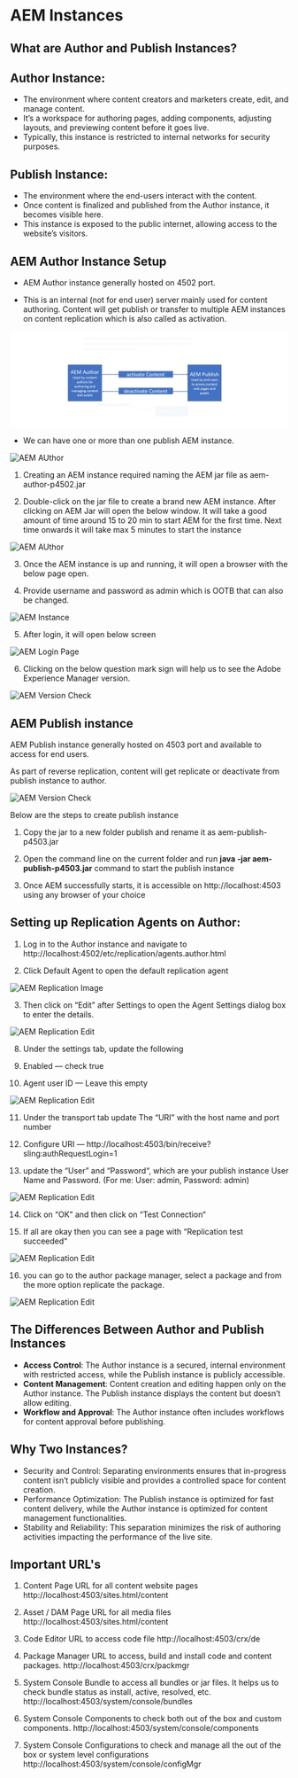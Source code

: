 # AEM Instances

## What are Author and Publish Instances?
## Author Instance:
* The environment where content creators and marketers create, edit, and manage content.
* It’s a workspace for authoring pages, adding components, adjusting layouts, and previewing content before it goes live.
* Typically, this instance is restricted to internal networks for security purposes.
## Publish Instance:
* The environment where the end-users interact with the content.
* Once content is finalized and published from the Author instance, it becomes visible here.
* This instance is exposed to the public internet, allowing access to the website’s visitors.

## AEM Author Instance Setup

* AEM Author instance generally hosted on 4502 port. 

* This is an internal (not for end user) server mainly used for content authoring. Content will get publish or transfer to multiple AEM instances on content replication which is also called as activation.

![AEM AUthor](https://github.com/DeveloperResource-NaveenR/AEM/blob/main/Images/author.png)

* We can have one or more than one publish AEM instance.

![AEM AUthor](https://github.com/DeveloperResource-NaveenR/AEM/blob/Images/Multiple%20Publish%20Instance.webp)

1. Creating an AEM instance required naming the AEM jar file as aem-author-p4502.jar

2. Double-click on the jar file to create a brand new AEM instance. After clicking on AEM Jar will open the below window. It will take a good amount of time around 15 to 20 min to start AEM for the first time. Next time onwards it will take max 5 minutes to start the instance

![AEM AUthor](https://github.com/DeveloperResource-NaveenR/AEM/blob/Images/start.PNG)

3. Once the AEM instance is up and running, it will open a browser with the below page open.

4. Provide username and password as admin which is OOTB that can also be changed.

![AEM Instance](https://github.com/DeveloperResource-NaveenR/AEM/blob/Images/start%202.PNG)

5. After login, it will open below screen

![AEM Login Page](https://github.com/DeveloperResource-NaveenR/AEM/blob/Images/login.png)

6. Clicking on the below question mark sign will help us to see the Adobe Experience Manager version.

![AEM Version Check](https://github.com/DeveloperResource-NaveenR/AEM/blob/Images/version.png)


## AEM Publish instance

AEM Publish instance generally hosted on 4503 port and available to access for end users.


As part of reverse replication, content will get replicate or deactivate from publish instance to author.

![AEM Version Check](https://github.com/DeveloperResource-NaveenR/AEM/blob/Images/AEM%20Publish.webp)

Below are the steps to create publish instance

1. Copy the jar to a new folder publish and rename it as aem-publish-p4503.jar

2. Open the command line on the current folder and run **java -jar aem-publish-p4503.jar** command to start the publish instance

3. Once AEM successfully starts, it is accessible on http://localhost:4503 using any browser of your choice

## Setting up Replication Agents on Author:

1. Log in to the Author instance and navigate to http://localhost:4502/etc/replication/agents.author.html

2. Click Default Agent to open the default replication agent

![AEM Replication Image](https://github.com/DeveloperResource-NaveenR/AEM/blob/Images/Replication%20Image/replication%20Image%20Author.png)


3. Then click on “Edit” after Settings to open the Agent Settings dialog box to enter the details.

![AEM Replication Edit](https://github.com/DeveloperResource-NaveenR/AEM/blob/Images/Replication%20Image/replication%203.png)

8. Under the settings tab, update the following

9. Enabled — check true

10. Agent user ID — Leave this empty

![AEM Replication Edit](https://github.com/DeveloperResource-NaveenR/AEM/blob/Images/Replication%20Image/replication%204.png)

11. Under the transport tab  update The “URI” with the host name and port number 

12. Configure URI — http://localhost:4503/bin/receive?sling:authRequestLogin=1

13. update the “User” and “Password“, which are your publish instance User Name and Password. (For me: User: admin, Password: admin)

![AEM Replication Edit](https://github.com/DeveloperResource-NaveenR/AEM/blob/Images/Replication%20Image/replication%205.png)


14. Click on “OK” and then click on “Test Connection“

15. If all are okay then you can see a page with “Replication test succeeded“

![AEM Replication Edit](https://github.com/DeveloperResource-NaveenR/AEM/blob/Images/Replication%20Image/replication%206.png)

16. you can go to the author package manager, select a package and from the more option replicate the package.

![AEM Replication Edit](https://github.com/DeveloperResource-NaveenR/AEM/blob/Images/Replication%20Image/replicate2.png)




## The Differences Between Author and Publish Instances
* **Access Control**: The Author instance is a secured, internal environment with restricted access, while the Publish instance is publicly accessible.
* **Content Management**: Content creation and editing happen only on the Author instance. The Publish instance displays the content but doesn’t allow editing.
* **Workflow and Approval**: The Author instance often includes workflows for content approval before publishing.

## Why Two Instances?
* Security and Control: Separating environments ensures that in-progress content isn’t publicly visible and provides a controlled space for content creation.
* Performance Optimization: The Publish instance is optimized for fast content delivery, while the Author instance is optimized for content management functionalities.
* Stability and Reliability: This separation minimizes the risk of authoring activities impacting the performance of the live site.


## Important URL's

1. Content Page URL for all content website pages http://localhost:4503/sites.html/content 

2. Asset / DAM Page URL for all media files http://localhost:4503/sites.html/content

3. Code Editor URL to access code file http://localhost:4503/crx/de

4. Package Manager URL to access, build and install code and content packages. http://localhost:4503/crx/packmgr

5. System Console Bundle to access all bundles or jar files. It helps us to check bundle status as install, active, resolved, etc.  http://localhost:4503/system/console/bundles
 
6. System Console Components to check both out of the box and custom components.
http://localhost:4503/system/console/components

7. System Console Configurations to check and manage all the out of the box or system level configurations
http://localhost:4503/system/console/configMgr


